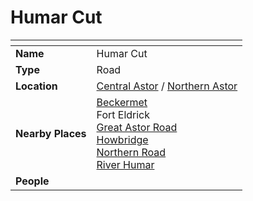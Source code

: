 # Humar Cut

| []() | |
| --- | --- |
| **Name** | Humar Cut |
| **Type** | Road |
| **Location** | [Central Astor](../regions/central-astor.md) / [Northern Astor](../regions/northern-astor.md) |
| **Nearby Places** | [Beckermet](../towns/beckermet.md)<br />Fort Eldrick<br />[Great Astor Road](great-astor-road.md)<br />[Howbridge](../towns/howbridge.md)<br />[Northern Road](northern-road.md)<br />[River Humar](../rivers-lakes/river-humar.md) |
| **People** | |
